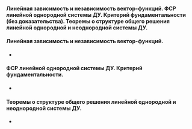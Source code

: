 #### Линейная зависимость и независимость вектор-функций. ФСР линейной однородной системы ДУ. Критерий фундаментальности (без доказательства). Теоремы о структуре общего решения линейной однородной и неоднородной системы ДУ.

#### Линейная зависимость и независимость вектор-функций.
- 
#### ФСР линейной однородной системы ДУ. Критерий фундаментальности.
- 
#### Теоремы о структуре общего решения линейной однородной и неоднородной системы ДУ.
- 


